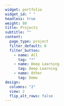 ```yaml
---
widget: portfolio
widget_id: " "
headless: true
weight: 80
title: Projects
subtitle: ""
content:
  page_type: project
  filter_default: 0
  filter_button:
    - name: All
      tag: "*"
    - name: Deep Learning
      tag: Deep Learning
    - name: Other
      tag: Demo
design:
  columns: "2"
  view: 2
  flip_alt_rows: false
---
```

